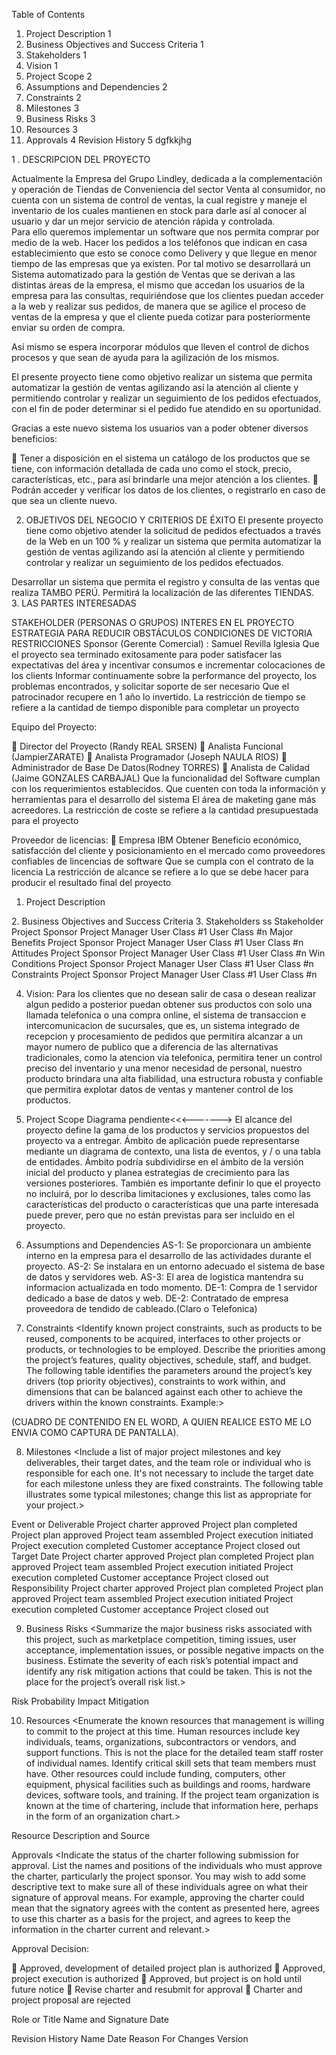 Table of Contents
1.	Project Description	1
2.	Business Objectives and Success Criteria	1
3.	Stakeholders	1
4.	Vision	1
5.	Project Scope	2
6.	Assumptions and Dependencies	2
7.	Constraints	2
8.	Milestones	3
9.	Business Risks	3
10.	Resources	3
11.	Approvals	4
Revision History	5
dgfkkjhg

1 . DESCRIPCION DEL PROYECTO

Actualmente la Empresa del Grupo Lindley, dedicada a la complementación y operación de Tiendas de Conveniencia del sector Venta al consumidor, no cuenta con un sistema de control de ventas, la cual registre y maneje el inventario de los cuales mantienen en stock para darle así al conocer al usuario y dar un mejor servicio de atención rápida y controlada.  
Para ello queremos implementar un software que nos permita comprar por medio de la web.
Hacer los pedidos a los teléfonos que indican en casa establecimiento que esto se conoce como Delivery y que llegue en menor tiempo de las empresas que ya existen.
Por tal motivo se desarrollará un Sistema automatizado para la gestión de Ventas que se derivan a las distintas áreas de la empresa, el mismo que accedan los usuarios de la empresa para las consultas, requiriéndose que los clientes puedan acceder a la web y realizar sus pedidos, de manera que se agilice el proceso de ventas de la empresa y que el cliente pueda cotizar para posteriormente enviar su orden de compra.

 Así mismo se espera incorporar módulos que lleven el control de dichos procesos y que sean de ayuda para la agilización de los mismos.

El presente proyecto tiene como objetivo realizar un sistema que permita automatizar la gestión de ventas agilizando así la atención al cliente y permitiendo controlar y realizar un seguimiento de los pedidos efectuados, con el fin de poder determinar si el pedido fue atendido en su oportunidad. 

Gracias a este nuevo sistema los usuarios van a poder obtener diversos    beneficios: 

	Tener a disposición en el sistema un catálogo de los productos que se tiene, con información detallada de cada uno como el stock, precio, características, etc., para así brindarle una mejor atención a los clientes. 
	Podrán acceder y verificar los datos de los clientes, o registrarlo en caso de que sea un cliente nuevo.




2. OBJETIVOS DEL NEGOCIO Y CRITERIOS DE ÉXITO
El presente proyecto tiene como objetivo atender la solicitud de pedidos efectuados a través de la Web en un 100 % y realizar un sistema que permita automatizar la gestión de ventas agilizando así la atención al cliente y permitiendo controlar y realizar un seguimiento de los pedidos efectuados. 

Desarrollar un sistema que permita el registro y consulta de las ventas que realiza TAMBO PERÚ.
Permitirá la localización de las diferentes TIENDAS.
 
3. LAS PARTES INTERESADAS

STAKEHOLDER
(PERSONAS O GRUPOS)	INTERES EN EL PROYECTO
	ESTRATEGIA 
PARA REDUCIR OBSTÁCULOS
	CONDICIONES DE VICTORIA	RESTRICCIONES
Sponsor (Gerente Comercial) :
Samuel Revilla Iglesia	Que el proyecto sea terminado
exitosamente para poder
satisfacer las expectativas del
área y incentivar consumos e
incrementar colocaciones de los
clients	Informar continuamente sobre la
performance del proyecto, los
problemas encontrados, y
solicitar soporte de ser
necesario	Que el patrocinador recupere en 1 año lo invertido.
	La restricción de tiempo se refiere a la cantidad de tiempo disponible para completar un proyecto

Equipo del Proyecto:

	Director del Proyecto (Randy REAL SRSEN)
	Analista Funcional (JampierZARATE)
	Analista Programador (Joseph NAULA RIOS)
	Administrador de Base De Datos(Rodney TORRES)
	Analista de Calidad (Jaime GONZALES CARBAJAL)	Que la funcionalidad del Software
cumplan con los requerimientos
establecidos.	Que cuenten con toda la
información y herramientas para
el desarrollo del sistema	El área de maketing gane más acreedores.
	La restricción de coste se refiere a la cantidad presupuestada para el proyecto

Proveedor de licencias:
	Empresa IBM	Obtener Beneficio económico,
satisfacción del cliente y
posicionamiento en el mercado
como proveedores confiables de
lincencias de software	Que se cumpla con el contrato
de la licencia		La restricción de alcance se refiere a lo que se debe hacer para producir el resultado final del proyecto











	






















1. Project Description
<Provide a concise summary of the intent and motivation for the project. This section could describe the business opportunity that the project is intended to create or exploit. There might be a specific final deliverable or goal to call out. You could incorporate a summary of the business case that explains why the organization wants to undertake the project.>
2. Business Objectives and Success Criteria
<Describe the important business objectives of the product in a way that is quantitative and measurable. These could include revenue increase, cost savings, return on investment, or target release dates. Determine how success will be defined and measured on this project. Describe the factors that are likely to have the greatest impact on achieving that success. Establish measurable criteria to judge whether project has met its business objectives.>
3. Stakeholders
<Stakeholders are individuals, groups, or organizations that are actively involved in a project, are affected by its outcome, or can influence its outcome. The stakeholder profiles identify the project sponsor, project manager, customers for this product, and other stakeholders. Identify business-level customers, target market segments, and significant user classes. For each stakeholder category, describe the major benefits they will receive from the product, their likely attitudes toward the project, what constitutes a win or success for the stakeholder, and any known constraints that must be accommodated. You might include a table that lists affected business areas and organizations and describes the impact the project will have on them.>
ss
Stakeholder
  Project Sponsor
  Project Manager
  User Class #1
  User Class #n
Major Benefits
  Project Sponsor
  Project Manager
  User Class #1
  User Class #n
Attitudes
  Project Sponsor
  Project Manager
  User Class #1
  User Class #n
Win Conditions
  Project Sponsor
  Project Manager
  User Class #1
  User Class #n
Constraints
  Project Sponsor
  Project Manager
  User Class #1
  User Class #n

4. Vision:
Para los clientes que no desean salir de casa o desean realizar algun pedido a posterior puedan obtener sus productos con solo una llamada telefonica o una compra online, el sistema de transaccion e intercomunicacion de sucursales, que es, un sistema integrado de recepcion y procesamiento de pedidos que permitira alcanzar a un mayor numero de publico que a diferencia de las alternativas tradicionales, como la atencion via telefonica, permitira tener un control preciso del inventario y una menor necesidad de personal, nuestro producto brindara una alta fiabilidad, una estructura robusta y confiable que permitira explotar datos de ventas y mantener control de los productos.

5. Project Scope
Diagrama pendiente<<<------->
El alcance del proyecto define la gama de los productos y servicios propuestos del proyecto va a entregar. Ámbito de aplicación puede representarse mediante un diagrama de contexto, una lista de eventos, y / o una tabla de entidades. Ámbito podría subdividirse en el ámbito de la versión inicial del producto y planea estrategias de crecimiento para las versiones posteriores. También es importante definir lo que el proyecto no incluirá, por lo describa limitaciones y exclusiones, tales como las características del producto o características que una parte interesada puede prever, pero que no están previstas para ser incluido en el proyecto.
6. Assumptions  and Dependencies
AS-1: Se proporcionara un ambiente interno en la empresa para el desarrollo de las actividades durante el proyecto.
AS-2: Se instalara en un entorno adecuado el sistema de base de datos y servidores web.
AS-3: El area de logistica mantendra su informacion actualizada en todo momento.
DE-1: Compra de 1 servidor dedicado a base de datos y web.
DE-2: Contratado de empresa proveedora de tendido de cableado.(Claro o Telefonica)
7. Constraints
<Identify known project constraints, such as products to be reused, components to be acquired, interfaces to other projects or products, or technologies to be employed. Describe the priorities among the project’s features, quality objectives, schedule, staff, and budget. The following table identifies the parameters around the project’s key drivers (top priority objectives), constraints to work within, and dimensions that can be balanced against each other to achieve the drivers within the known constraints. Example:>

(CUADRO DE CONTENIDO EN EL WORD, A QUIEN REALICE ESTO ME LO ENVIA COMO CAPTURA DE PANTALLA).

8. Milestones
<Include a list of major project milestones and key deliverables, their target dates, and the team role or individual who is responsible for each one. It's not necessary to include the target date for each milestone unless they are fixed constraints. The following table illustrates some typical milestones; change this list as appropriate for your project.>

Event or Deliverable
  Project charter approved
  Project plan completed
  Project plan approved
  Project team assembled
  Project execution initiated
  Project execution completed
  Customer acceptance
  Project closed out
Target Date
  Project charter approved
  Project plan completed
  Project plan approved
  Project team assembled
  Project execution initiated
  Project execution completed
  Customer acceptance
  Project closed out
Responsibility
  Project charter approved
  Project plan completed
  Project plan approved
  Project team assembled
  Project execution initiated
  Project execution completed
  Customer acceptance
  Project closed out


9. Business Risks
<Summarize the major business risks associated with this project, such as marketplace competition, timing issues, user acceptance, implementation issues, or possible negative impacts on the business. Estimate the severity of each risk’s potential impact and identify any risk mitigation actions that could be taken. This is not the place for the project’s overall risk list.>

Risk
Probability
Impact
Mitigation


10. Resources
<Enumerate the known resources that management is willing to commit to the project at this time. Human resources include key individuals, teams, organizations, subcontractors or vendors, and support functions. This is not the place for the detailed team staff roster of individual names. Identify critical skill sets that team members must have. Other resources could include funding, computers, other equipment, physical facilities such as buildings and rooms, hardware devices, software tools, and training. If the project team organization is known at the time of chartering, include that information here, perhaps in the form of an organization chart.>

Resource
Description and Source


Approvals
<Indicate the status of the charter following submission for approval. List the names and positions of the individuals who must approve the charter, particularly the project sponsor. You may wish to add some descriptive text to make sure all of these individuals agree on what their signature of approval means. For example, approving the charter could mean that the signatory agrees with the content as presented here, agrees to use this charter as a basis for the project, and agrees to keep the information in the charter current and relevant.>

Approval Decision:

  Approved, development of detailed project plan is authorized
  Approved, project execution is authorized
  Approved, but project is on hold until future notice
  Revise charter and resubmit for approval
  Charter and project proposal are rejected

Role or Title
Name and Signature
Date



Revision History
Name
Date
Reason For Changes
Version









